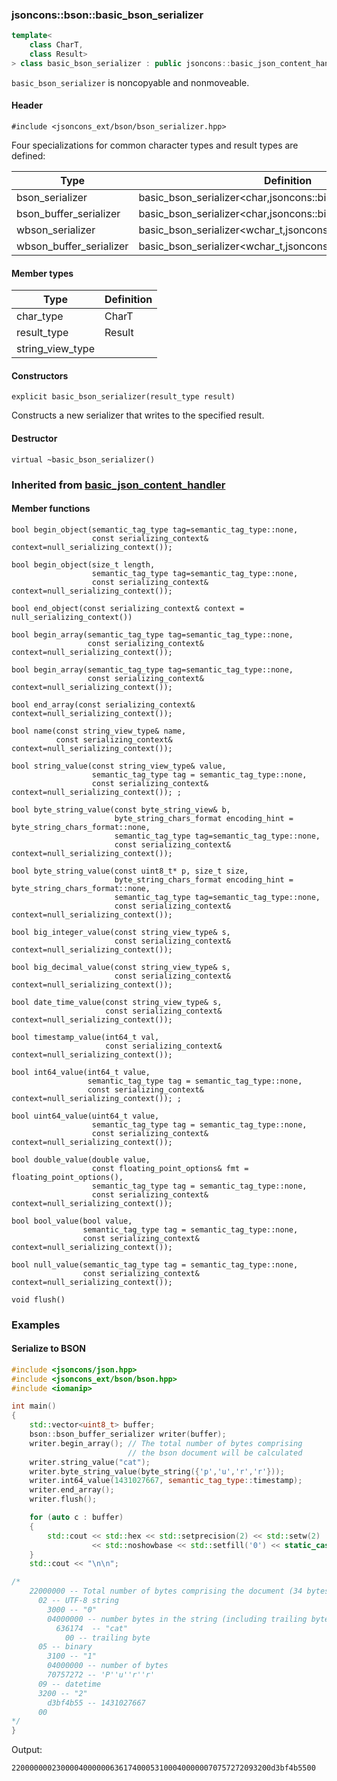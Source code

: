 ### jsoncons::bson::basic_bson_serializer

```c++
template<
    class CharT,
    class Result>
> class basic_bson_serializer : public jsoncons::basic_json_content_handler<CharT>
```

`basic_bson_serializer` is noncopyable and nonmoveable.

#### Header

    #include <jsoncons_ext/bson/bson_serializer.hpp>

Four specializations for common character types and result types are defined:

Type                       |Definition
---------------------------|------------------------------
bson_serializer            |basic_bson_serializer<char,jsoncons::binary_stream_result>
bson_buffer_serializer     |basic_bson_serializer<char,jsoncons::binary_buffer_result>
wbson_serializer           |basic_bson_serializer<wchar_t,jsoncons::binary_stream_result>
wbson_buffer_serializer    |basic_bson_serializer<wchar_t,jsoncons::binary_buffer_result>

#### Member types

Type                       |Definition
---------------------------|------------------------------
char_type                  |CharT
result_type                |Result
string_view_type           |

#### Constructors

    explicit basic_bson_serializer(result_type result)
Constructs a new serializer that writes to the specified result.

#### Destructor

    virtual ~basic_bson_serializer()

### Inherited from [basic_json_content_handler](../json_content_handler.md)

#### Member functions

    bool begin_object(semantic_tag_type tag=semantic_tag_type::none,
                      const serializing_context& context=null_serializing_context()); 

    bool begin_object(size_t length, 
                      semantic_tag_type tag=semantic_tag_type::none,
                      const serializing_context& context=null_serializing_context()); 

    bool end_object(const serializing_context& context = null_serializing_context())

    bool begin_array(semantic_tag_type tag=semantic_tag_type::none,
                     const serializing_context& context=null_serializing_context()); 

    bool begin_array(semantic_tag_type tag=semantic_tag_type::none,
                     const serializing_context& context=null_serializing_context()); 

    bool end_array(const serializing_context& context=null_serializing_context()); 

    bool name(const string_view_type& name, 
              const serializing_context& context=null_serializing_context()); 

    bool string_value(const string_view_type& value, 
                      semantic_tag_type tag = semantic_tag_type::none, 
                      const serializing_context& context=null_serializing_context()); ;

    bool byte_string_value(const byte_string_view& b, 
                           byte_string_chars_format encoding_hint = byte_string_chars_format::none,
                           semantic_tag_type tag=semantic_tag_type::none, 
                           const serializing_context& context=null_serializing_context()); 

    bool byte_string_value(const uint8_t* p, size_t size, 
                           byte_string_chars_format encoding_hint = byte_string_chars_format::none,
                           semantic_tag_type tag=semantic_tag_type::none, 
                           const serializing_context& context=null_serializing_context()); 

    bool big_integer_value(const string_view_type& s, 
                           const serializing_context& context=null_serializing_context());  

    bool big_decimal_value(const string_view_type& s, 
                           const serializing_context& context=null_serializing_context());  

    bool date_time_value(const string_view_type& s, 
                         const serializing_context& context=null_serializing_context());  

    bool timestamp_value(int64_t val, 
                         const serializing_context& context=null_serializing_context());  

    bool int64_value(int64_t value, 
                     semantic_tag_type tag = semantic_tag_type::none, 
                     const serializing_context& context=null_serializing_context()); ;

    bool uint64_value(uint64_t value, 
                      semantic_tag_type tag = semantic_tag_type::none, 
                      const serializing_context& context=null_serializing_context()); 

    bool double_value(double value, 
                      const floating_point_options& fmt = floating_point_options(), 
                      semantic_tag_type tag = semantic_tag_type::none, 
                      const serializing_context& context=null_serializing_context()); 

    bool bool_value(bool value, 
                    semantic_tag_type tag = semantic_tag_type::none,
                    const serializing_context& context=null_serializing_context());  

    bool null_value(semantic_tag_type tag = semantic_tag_type::none,
                    const serializing_context& context=null_serializing_context());  

    void flush()

### Examples

#### Serialize to BSON

```c++
#include <jsoncons/json.hpp>
#include <jsoncons_ext/bson/bson.hpp>
#include <iomanip>

int main()
{
    std::vector<uint8_t> buffer;
    bson::bson_buffer_serializer writer(buffer);
    writer.begin_array(); // The total number of bytes comprising 
                          // the bson document will be calculated
    writer.string_value("cat");
    writer.byte_string_value(byte_string({'p','u','r','r'}));
    writer.int64_value(1431027667, semantic_tag_type::timestamp);
    writer.end_array();
    writer.flush();

    for (auto c : buffer)
    {
        std::cout << std::hex << std::setprecision(2) << std::setw(2) 
                  << std::noshowbase << std::setfill('0') << static_cast<int>(c);
    }
    std::cout << "\n\n";

/* 
    22000000 -- Total number of bytes comprising the document (34 bytes) 
      02 -- UTF-8 string
        3000 -- "0"
        04000000 -- number bytes in the string (including trailing byte)
          636174  -- "cat"
            00 -- trailing byte
      05 -- binary
        3100 -- "1"
        04000000 -- number of bytes
        70757272 -- 'P''u''r''r'
      09 -- datetime
      3200 -- "2"
        d3bf4b55 -- 1431027667
      00 
*/ 
}
```
Output:
```
2200000002300004000000636174000531000400000070757272093200d3bf4b5500
```
